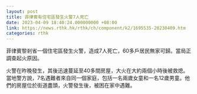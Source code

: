 ```yaml
---
layout: post
title: 菲律賓有住宅區發生火警7人死亡
date: 2023-04-09 18:40:24.000000000 +08:00
link: https://news.rthk.hk/rthk/ch/component/k2/1695535-20230409.htm
categories: rthk
---
```


菲律賓黎剎省一個住宅區發生火警，造成7人死亡，60多戶居民無家可歸。當局正調查起火原因。

火警在昨晚發生，其後迅速蔓延至40多間房屋，大火在大約兩個小時後被救熄。當地警方說，7名遇難者來自同一個家庭，包括一名兩歲女童和一名12歲男童。他們的房屋位於街道盡頭，火警發生後，被困在家中遇難。
